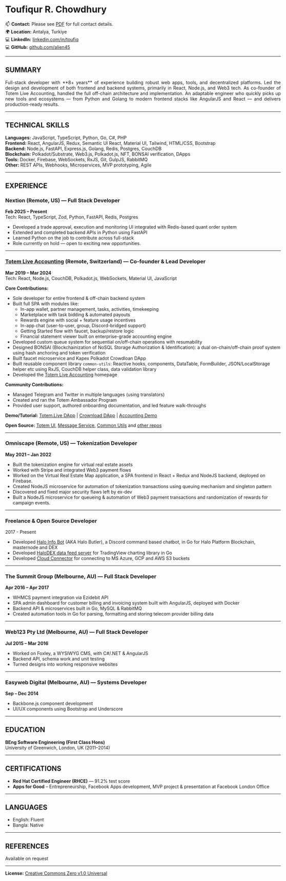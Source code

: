 <!-- PDF-IGNORE-START -->
<!-- Header block will be replaced by PDF generation script (.github/scripts/md_to_pdf.py). Make sure to keep both the script and this file update to date with contact details -->
# Toufiqur R. Chowdhury
  
📫 **Contact:** Please see [PDF](https://alien45.github.io/cv/Toufiqur_Chowdhury_CV.pdf) for full contact details.  
🌍 **Location:** Antalya, Turkiye  
💻 **LinkedIn:** [linkedin.com/in/toufiq](https://linkedin.com/in/toufiq)  
💻 **GitHub:** [github.com/alien45](https://github.com/alien45)  
<!-- PDF-IGNORE-END -->

---

## SUMMARY

<p style="text-align: justify;">
Full-stack developer with **8+ years** of experience building robust web apps, tools, and decentralized platforms. Led the design and development of both frontend and backend systems, primarily in React, Node.js, and Web3 tech. As co-founder of Totem Live Accounting, handled the full off-chain architecture and implementation. An adaptable engineer who quickly picks up new tools and ecosystems — from Python and Golang to modern frontend stacks like AngularJS and React — and delivers production-ready results.
</p>


---

## TECHNICAL SKILLS

**Languages:** JavaScript, TypeScript, Python, Go, C#, PHP  
**Frontend:** React, AngularJS, Redux, Semantic UI React, Material UI, Tailwind, HTML/CSS, Bootstrap  
**Backend:** Node.js, FastAPI, Express.js, Golang, Redis, Postgres, CouchDB  
**Blockchain:** Polkadot/Substrate, Web3.js, Polkadot.js, NFT, BONSAI verification, DApps  
**Tools:** Docker, Firebase, WebSockets, RxJS, Git, GulpJS, RabbitMQ  
**Other:** REST APIs, Webhooks, Microservices, MVP prototyping, Agile

---

## EXPERIENCE

### **Nextion (Remote, US) — Full Stack Developer**  
**Feb 2025 – Present**  
Tech: React, TypeScript, Zod, Python, FastAPI, Redis, Postgres  
- Developed a trade approval, execution and monitoring UI integrated with Redis-based quant order system  
- Extended and completed backend APIs in Python using FastAPI  
- Learned Python on the job to contribute across full-stack  
- Role currently on hold — open to exciting new opportunities.  

---

### **[Totem Live Accounting](https://totemaccounting.com) (Remote, Switzerland) — Co-founder & Lead Developer**  
**Mar 2019 – Mar 2024**  
Tech: React, Node.js, CouchDB, Polkadot.js, WebSockets, Material UI, JavaScript

**Core Contributions:**

- Sole developer for entire frontend & off-chain backend system  
- Built full SPA with modules like:  
  - In-app wallet, partner management, tasks, activities, timekeeping  
  - Marketplace with task bidding & automated payouts  
  - Rewards engine with social + feature usage incentives  
  - In-app chat (user-to-user, group, Discord-bridged support)  
  - Getting Started flow with faucet, backup/restore logic  
  - Financial statement viewer built on enterprise-grade accounting engine  
- Developed custom queue system for sequential on/off-chain operations with resumability  
- Designed BONSAI (Blockchainization of NoSQL Storage Authorization & Identification): a dual on-chain/off-chain proof system using hash anchoring and token verification  
- Built faucet microservice and Kapex Polkadot Crowdloan DApp  
- Built reusable component library `common-utils`: Reactive hooks, components, DataTable, FormBuilder, JSON/LocalStorage helper etc using RxJS, CouchDB helper class, data validation library  
- Developed the [Totem Live Accounting](https://totemaccounting.com/) homepage  

**Community Contributions:**  

- Managed Telegram and Twitter in multiple languages (using translators)
- Created and ran the Totem Ambassador Program
- Provided user support, authored onboarding documentation, and led feature walk-throughs

**Demo/Tutorial:**
<a href="https://youtu.be/29rViB0SFhA" title="A walk-through of some of the core features while demoing rewards claim process">Totem.Live DApp</a> 
 | <a href="https://youtu.be/qBLskkm0iDk?si=69hBxExTlMDfqZYh&t=61" title="Walk-through of how to contribute to the Totem Crowdloan on Polkadot Relaychain">Crownload DApp</a> 
 | <a href="https://www.youtube.com/live/pryr8DmVMlM?si=sKsGoO7CnRgpJ6mw&t=3080" title="Totem founder Chris D'Costa demoing the tasks module, financial statement and on-chain accounting engine at the Parity & Friends podcast">Accounting Demo</a>  

**Open Source:** 
 [Totem UI](https://gitlab.com/totem-tech/totem-ui), 
 [Message Service](https://gitlab.com/totem-tech/totem-message-service), 
 [Common Utils](https://gitlab.com/totem-tech/common-utils)
 and [other repos](https://gitlab.com/totem-tech)  

---

### **Omniscape (Remote, US) — Tokenization Developer**  
**May 2021 – Jan 2022**  
- Built the tokenization engine for virtual real estate assets  
- Worked with Stripe and integrated Web3 payment flows  
- Worked on the Virtual Real Estate Map application, a SPA frontend in React + Redux and NodeJS backend, deployed on Firebase.  
- Created NodeJS microservice for automation of tokenization transactions using queuing mechanism and singleton pattern  
- Discovered and fixed major security flaws left by ex-dev  
- Built a NodeJS microservice for queueing & automation of Web3 payment transactions and randomization of rewards for campaign events.  


---

### **Freelance & Open Source Developer**  
2017 - Present  
- Developed [Halo Info Bot](https://github.com/alien45/halo-info-bot) (AKA Halo Butler), a Discord command based chatbot, in Go for Halo Platform Blockchain, masternode and DEX  
- Developed [HaloDEX data feed server](https://github.com/alien45/halodex-chart-feed) for TradingView charting library in Go  
- Developed [Cloud Connector](https://github.com/alien45/cloud-connector) for connecting to MS Azure, GCP and AWS S3 buckets  

---

### **The Summit Group (Melbourne, AU) — Full Stack Developer**  
**Apr 2016 – Apr 2017**  
- WHMCS payment integration via Ezidebit API  
- SPA admin dashboard for customer billing and invoicing system built with AngularJS, deployed with Docker  
- Backend API & microservices built in Go, MySQL & RabbitMQ  
- Created automation tools in Go for parsing, formatting and storing telecom provider billing data  

---

### **Web123 Pty Ltd (Melbourne, AU) — Full Stack Developer**  
**Jul 2015 – Mar 2016**  
- Worked on Foxley, a WYSIWYG CMS, with C#/.NET & AngularJS  
- Backend API, schema work and unit testing  
- Turned designs into working responsive websites  

---

### **Easyweb Digital (Melbourne, AU) — Systems Developer**  
**Sep – Dec 2014**  
- Backbone.js component development  
- UI/UX components using Bootstrap and Underscore  

---

## EDUCATION

**BEng Software Engineering (First Class Hons)**  
University of Greenwich, London, UK (2011–2014)  

---

## CERTIFICATIONS

- **Red Hat Certified Engineer (RHCE)** — 91.2% test score
- **Apps for Good** – Entrepreneurship, Facebook Apps development, MVP project & presentation at Facebook London Office

---

## LANGUAGES

- English: Fluent
- Bangla: Native

---

## REFERENCES

Available on request

<!-- PDF-IGNORE-START -->
---
**License:** [Creative Commons Zero v1.0 Universal](https://alien45.github.io/cv/LICENSE)

<!-- padding for GitHub pages only -->
<style>
  body {
    padding-left: 10px;
    padding-right: 10px;
    max-width: 900px;
    margin: auto;
  }
  @media (min-width: 601px) {
    body {
      padding-left: 50px;
      padding-right: 50px;
    }
  }
 </style>
<!-- PDF-IGNORE-END -->
